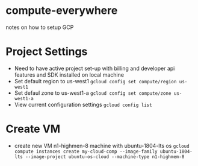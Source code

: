 # compute-everywhere
notes on how to setup GCP

# Project Settings
- Need to have active project set-up with billing and developer api features and SDK installed on local machine
- Set default region to us-west1 `gcloud config set compute/region us-west1`
- Set defaul zone to us-west1-a `gcloud config set compute/zone us-west1-a`
- View current configuration settings `gcloud config list`

# Create VM
- create new VM n1-highmen-8 machine with ubuntu-1804-lts os `gcloud compute instances create my-cloud-comp --image-family ubuntu-1804-lts --image-project ubuntu-os-cloud --machine-type n1-highmem-8` 
